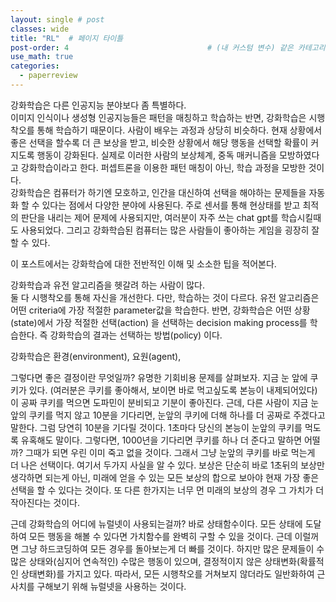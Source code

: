```yaml
---
layout: single # post
classes: wide
title: "RL"  # 페이지 타이틀
post-order: 4                               # (내 커스텀 변수) 같은 카테고리 내 정렬 순서
use_math: true
categories:
  - paperreview
---
```


강화학습은 다른 인공지능 분야보다 좀 특별하다.       
이미지 인식이나 생성형 인공지능들은 패턴을 매칭하고 학습하는 반면, 강화학습은 시행착오를 통해 학습하기 때문이다.
사람이 배우는 과정과 상당히 비슷하다. 현재 상황에서 좋은 선택을 할수록 더 큰 보상을 받고, 비슷한 상황에서 해당 행동을 선택할 확률이 커지도록 행동이 강화된다.
실제로 이러한 사람의 보상체계, 중독 매커니즘을 모방하였다고 강화학습이라고 한다.
퍼셉트론을 이용한 패턴 매칭이 아닌, 학습 과정을 모방한 것이다.          
강화학습은 컴퓨터가 하기엔 모호하고, 인간을 대신하여 선택을 해야하는 문제들을 자동화 할 수 있다는 점에서 다양한 분야에 사용된다.
주로 센서를 통해 현상태를 받고 최적의 판단을 내리는 제어 문제에 사용되지만, 여러분이 자주 쓰는 chat gpt를 학습시킬때도 사용되었다.
그리고 강화학습된 컴퓨터는 많은 사람들이 좋아하는 게임을 굉장히 잘할 수 있다.
        
이 포스트에서는 강화학습에 대한 전반적인 이해 및 소소한 팁을 적어본다.        
        
강화학습과 유전 알고리즘을 헷갈려 하는 사람이 많다.         
둘 다 시행착오를 통해 자신을 개선한다. 다만, 학습하는 것이 다르다. 
유전 알고리즘은 어떤 criteria에 가장 적절한 parameter값을 학습한다.
반면, 강화학습은 어떤 상황(state)에서 가장 적절한 선택(action) 을 선택하는 decision making process를 학습한다. 
즉 강화학습의 결과는 선택하는 방법(policy) 이다. 

강화학습은 환경(environment), 요원(agent), 

          
그렇다면 좋은 결정이란 무엇일까? 유명한 기회비용 문제를 살펴보자. 
지금 눈 앞에 쿠키가 있다. (여러분은 쿠키를 좋아해서, 보이면 바로 먹고싶도록 본능이 내제되어있다) 이 공짜 쿠키를 먹으면 도파민이 분비되고 기분이 좋아진다.
근데, 다른 사람이 지금 눈 앞의 쿠키를 먹지 않고 10분을 기다리면, 눈앞의 쿠키에 더해 하나를 더 공짜로 주겠다고 말한다.
그럼 당연히 10분을 기다릴 것이다. 1초마다 당신의 본능이 눈앞의 쿠키를 먹도록 유혹해도 말이다.
그렇다면, 1000년을 기다리면 쿠키를 하나 더 준다고 말하면 어떨까? 그때가 되면 우린 이미 죽고 없을 것이다. 그래서 그냥 눈앞의 쿠키를 바로 먹는게 더 나은 선택이다.
여기서 두가지 사실을 알 수 있다. 보상은 단순히 바로 1초뒤의 보상만 생각하면 되는게 아닌, 미래에 얻을 수 있는 모든 보상의 합으로 보아야 현재 가장 좋은 선택을 할 수 있다는 것이다.
또 다른 한가지는 너무 먼 미래의 보상의 경우 그 가치가 더 작아진다는 것이다.

        
근데 강화학습의 어디에 뉴럴넷이 사용되는걸까? 바로 상태함수이다. 모든 상태에 도달하여 모든 행동을 해볼 수 있다면 가치함수를 완벽히 구할 수 있을 것이다.
근데 이럴꺼면 그냥 하드코딩하여 모든 경우를 돌아보는게 더 빠를 것이다. 하지만 많은 문제들이 수많은 상태와(심지어 연속적인) 수많은 행동이 있으며, 결정적이지 않은 상태변화(확률적인 상태변화)를 가지고 있다.
따라서, 모든 시행착오를 거쳐보지 않더라도 일반화하여 근사치를 구해보기 위해 뉴럴넷을 사용하는 것이다.





